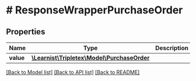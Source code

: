 # # ResponseWrapperPurchaseOrder

## Properties

Name | Type | Description | Notes
------------ | ------------- | ------------- | -------------
**value** | [**\Learnist\Tripletex\Model\PurchaseOrder**](PurchaseOrder.md) |  | [optional]

[[Back to Model list]](../../README.md#models) [[Back to API list]](../../README.md#endpoints) [[Back to README]](../../README.md)
